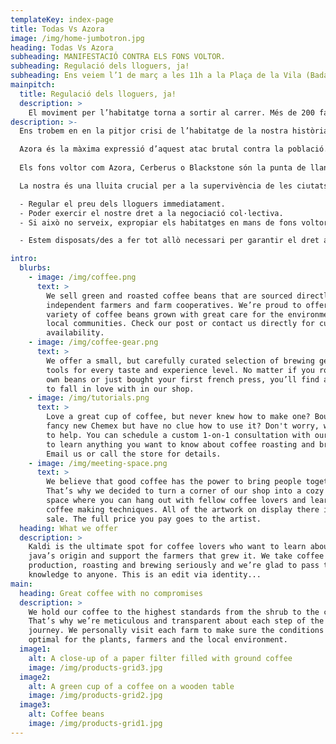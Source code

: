 ```yaml
---
templateKey: index-page
title: Todas Vs Azora
image: /img/home-jumbotron.jpg
heading: Todas Vs Azora
subheading: MANIFESTACIÓ CONTRA ELS FONS VOLTOR. 
subheading: Regulació dels lloguers, ja!
subheading: Ens veiem l’1 de març a les 11h a la Plaça de la Vila (Badalona).
mainpitch:
  title: Regulació dels lloguers, ja!
  description: >
    El moviment per l’habitatge torna a sortir al carrer. Més de 200 famílies, 11 edificis i 5 ciutats han decidit alçar-se davant els abusos del fons voltor Azora en una manifestació el proper diumenge 1 de març a les 11h a la Plaça de la Vila de Badalona. Azora ha acaparat 15.000 habitatges en molt poc temps, i actualment està escanyant a milers de llogateres i llogaters: pujades de fins el 80%, clàusules abusives i condicions denigrants que acabaran afectant al conjunt de la ciutadania si no ens plantem. No ens aturarem fins aconseguir una negociació col·lectiva i un acord que respecti el dret a l'habitatge de totes les famílies.
description: >-
  Ens trobem en en la pitjor crisi de l’habitatge de la nostra història. A dia d’avui l’habitatge s’ha convertit gairebé en un bé de luxe al qual cada vegada menys famílies hi tenen accés. No estem parlant d’un fenomen meteorològic, sinó que té responsables polítics. Després de la gran estafa hipotecària, l’Estat ha decidit seguir allargant el cicle d’especulació financera i immobiliària protegint els interessos dels més privilegiats, permetent-los mercadejar amb un bé de primera necessitat com l’habitatge. En comptes de promoure el dret a l’habitatge per protegir a la ciutadania colpejada per la crisi, ha promogut el dret a seguir especulant, posant catifa vermella a fons voltor i bancs per poder fer-se d’or amb el lloguer, tal i com havien fet amb les hipoteques anys enrere.

  Azora és la màxima expressió d’aquest atac brutal contra la població. Un fons voltor que en pocs anys ha acaparat milers d’habitatges amb l’ajuda de polítics moralment corruptes que imposa pujades de preu de fins al 80%. Ni tan sols respecta una legislació tan poc garantista com la Llei d’Arrendaments Urbans: els seus contractes inclouen pujades interanuals, des de l’any passat prohibides per la llei, i obliga a milers de famílies a contractar assegurances d’impagament alhora que els impedeix rebre assessorament legal abans de signar un contracte.
  
  Els fons voltor com Azora, Cerberus o Blackstone són la punta de llança en aquesta espiral d’especulació que ens escanya. S’aprofiten d’unes lleis injustes i de la posició de debilitat de qui no pot canviar-se de casa i de barri com qui es canvia de mòbil. Aquests fons tenen capacitat per influir en la resta del mercat: imposen pujades sistemàtiques i acaben animant a rendistes i especuladors de tota mena a imitar-los. És per això que els darrers anys hem vist com els lloguers han pujat fins a un 40%, convertint-nos així en el primer país del món on les famílies es veuen obligades a invertir més sou en el lloguer. De què serveix apujar el salari mínim un 5% si ens pugen els lloguers un 40%? De què serveix cobrar una mica més si ens poden fer fora de casa sense cap mena de justificació, només per especular o per convertir la nostra llar en un hotel clandestí?

  La nostra és una lluita crucial per a la supervivència de les ciutats. No podem permetre’ns cedir davant d’aquesta minoria d’especuladors que no tenen cap respecte pels drets fonamentals. No podem permetre seguir patint aquesta desprotecció legal que ens deixa sols davant uns preus abusius i ens expulsa de casa nostra. Davant la crisi brutal en la que ens trobem, necessitem mesures revolucionàries en benefici de la majoria social. Per tant, exigim a les institucions i poders públics:

  - Regular el preu dels lloguers immediatament.
  - Poder exercir el nostre dret a la negociació col·lectiva.
  - Si això no serveix, expropiar els habitatges en mans de fons voltor i bancs per tal que passin a ser habitatge públic al servei de la majoria social.

  - Estem disposats/des a fer tot allò necessari per garantir el dret a l’habitatge i a una vida digna de les milers de persones que viuen a les ciutats. Ho direm les vegades que sigui necessari: els drets humans no es negocien, ni estan en venda.

intro:
  blurbs:
    - image: /img/coffee.png
      text: >
        We sell green and roasted coffee beans that are sourced directly from
        independent farmers and farm cooperatives. We’re proud to offer a
        variety of coffee beans grown with great care for the environment and
        local communities. Check our post or contact us directly for current
        availability.
    - image: /img/coffee-gear.png
      text: >
        We offer a small, but carefully curated selection of brewing gear and
        tools for every taste and experience level. No matter if you roast your
        own beans or just bought your first french press, you’ll find a gadget
        to fall in love with in our shop.
    - image: /img/tutorials.png
      text: >
        Love a great cup of coffee, but never knew how to make one? Bought a
        fancy new Chemex but have no clue how to use it? Don't worry, we’re here
        to help. You can schedule a custom 1-on-1 consultation with our baristas
        to learn anything you want to know about coffee roasting and brewing.
        Email us or call the store for details.
    - image: /img/meeting-space.png
      text: >
        We believe that good coffee has the power to bring people together.
        That’s why we decided to turn a corner of our shop into a cozy meeting
        space where you can hang out with fellow coffee lovers and learn about
        coffee making techniques. All of the artwork on display there is for
        sale. The full price you pay goes to the artist.
  heading: What we offer
  description: >
    Kaldi is the ultimate spot for coffee lovers who want to learn about their
    java’s origin and support the farmers that grew it. We take coffee
    production, roasting and brewing seriously and we’re glad to pass that
    knowledge to anyone. This is an edit via identity...
main:
  heading: Great coffee with no compromises
  description: >
    We hold our coffee to the highest standards from the shrub to the cup.
    That’s why we’re meticulous and transparent about each step of the coffee’s
    journey. We personally visit each farm to make sure the conditions are
    optimal for the plants, farmers and the local environment.
  image1:
    alt: A close-up of a paper filter filled with ground coffee
    image: /img/products-grid3.jpg
  image2:
    alt: A green cup of a coffee on a wooden table
    image: /img/products-grid2.jpg
  image3:
    alt: Coffee beans
    image: /img/products-grid1.jpg
---
```

